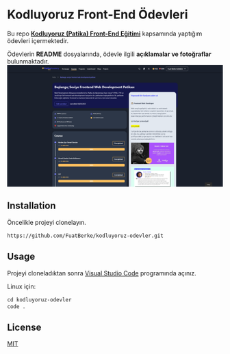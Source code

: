 # Kodluyoruz **Front-End** Ödevleri

Bu repo [**Kodluyoruz (Patika) Front-End Eğitimi**](https://academy.patika.dev/paths/baslangic-seviye-frontend-web-development-patikasi) kapsamında yaptığım ödevleri içermektedir.

Ödevlerin **README** dosyalarında, ödevle ilgili **açıklamalar ve fotoğraflar** bulunmaktadır. 
![](patika.png)


## Installation
Öncelikle projeyi clonelayın.

```
https://github.com/FuatBerke/kodluyoruz-odevler.git
```

## Usage

Projeyi cloneladıktan sonra [Visual Studio Code](https://code.visualstudio.com/) programında açınız.

Linux için:

```
cd kodluyoruz-odevler
code .
```

## License

[MIT](https://choosealicense.com/licenses/mit/)